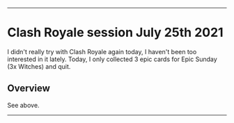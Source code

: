 
***

# Clash Royale session July 25th 2021

I didn't really try with Clash Royale again today, I haven't been too interested in it lately. Today, I only collected 3 epic cards for Epic Sunday (3x Witches) and quit.

## Overview

See above.

***

